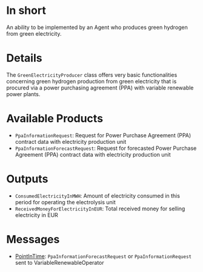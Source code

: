 # In short

An ability to be implemented by an Agent who produces green hydrogen from green electricity.

# Details

The `GreenElectricityProducer` class offers very basic functionalities concerning green hydrogen production from green electricity that is procured via a power purchasing agreement (PPA) with variable renewable power plants.

# Available Products

* `PpaInformationRequest`: Request for Power Purchase Agreement (PPA) contract data with electricity production unit
* `PpaInformationForecastRequest`: Request for forecasted Power Purchase Agreement (PPA) contract data with electricity production unit

# Outputs

* `ConsumedElectricityInMWH`: Amount of electricity consumed in this period for operating the electrolysis unit
* `ReceivedMoneyForElectricityInEUR`: Total received money for selling electricity in EUR

# Messages

* [PointInTime](../Comms/PointInTime.md): `PpaInformationForecastRequest` or `PpaInformationRequest` sent to VariableRenewableOperator
